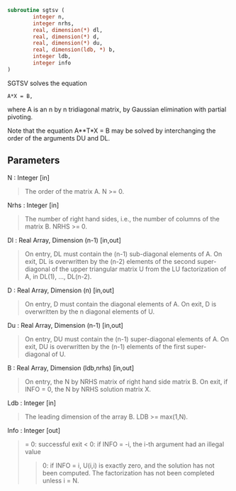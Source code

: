 ```fortran
subroutine sgtsv (
		integer n,
		integer nrhs,
		real, dimension(*) dl,
		real, dimension(*) d,
		real, dimension(*) du,
		real, dimension(ldb, *) b,
		integer ldb,
		integer info
)
```

 SGTSV  solves the equation

    A*X = B,

 where A is an n by n tridiagonal matrix, by Gaussian elimination with
 partial pivoting.

 Note that the equation  A**T*X = B  may be solved by interchanging the
 order of the arguments DU and DL.

## Parameters
N : Integer [in]
> The order of the matrix A.  N >= 0.

Nrhs : Integer [in]
> The number of right hand sides, i.e., the number of columns
> of the matrix B.  NRHS >= 0.

Dl : Real Array, Dimension (n-1) [in,out]
> On entry, DL must contain the (n-1) sub-diagonal elements of
> A.
> On exit, DL is overwritten by the (n-2) elements of the
> second super-diagonal of the upper triangular matrix U from
> the LU factorization of A, in DL(1), ..., DL(n-2).

D : Real Array, Dimension (n) [in,out]
> On entry, D must contain the diagonal elements of A.
> On exit, D is overwritten by the n diagonal elements of U.

Du : Real Array, Dimension (n-1) [in,out]
> On entry, DU must contain the (n-1) super-diagonal elements
> of A.
> On exit, DU is overwritten by the (n-1) elements of the first
> super-diagonal of U.

B : Real Array, Dimension (ldb,nrhs) [in,out]
> On entry, the N by NRHS matrix of right hand side matrix B.
> On exit, if INFO = 0, the N by NRHS solution matrix X.

Ldb : Integer [in]
> The leading dimension of the array B.  LDB >= max(1,N).

Info : Integer [out]
> = 0: successful exit
> < 0: if INFO = -i, the i-th argument had an illegal value
> > 0: if INFO = i, U(i,i) is exactly zero, and the solution
> has not been computed.  The factorization has not been
> completed unless i = N.

